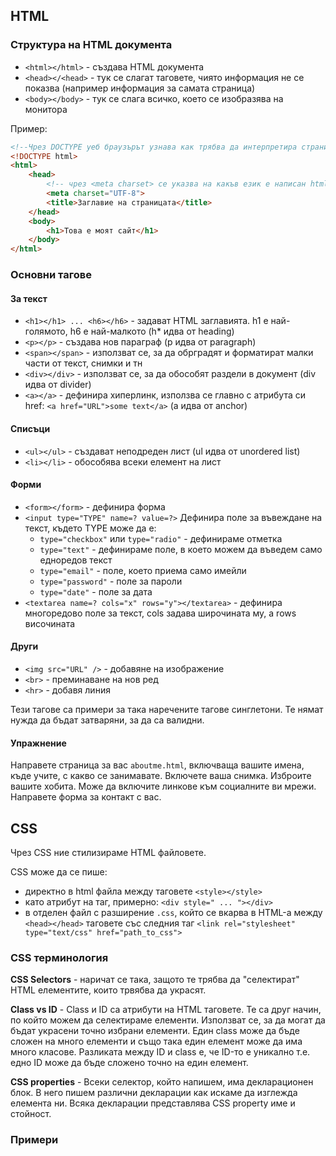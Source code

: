 ## HTML 
### Структура на HTML документа
- `<html></html>` - създава HTML документа
- `<head></<head>` - тук се слагат таговете, чиято информация не се показва (например информация за самата страница)
- `<body></body>` - тук се слага всичко, което се изобразява на монитора

Пример: 
```html
<!--Чрез DOCTYPE уеб браузърът узнава как трябва да интерпретира страницата, като взима предвид версията на използвания език-->
<!DOCTYPE html> 
<html>
    <head>
        <!-- чрез <meta charset> се указва на какъв език е написан html документа -->
        <meta charset="UTF-8">
        <title>Заглавие на страницата</title>
    </head>
    <body>
        <h1>Това е моят сайт</h1>
    </body>
</html>
```
### Основни тагове
#### За текст
- `<h1></h1> ... <h6></h6>` - задават HTML заглавията. h1 е най-голямото, h6 е най-малкото (h* идва от heading)
- `<p></p>` - създава нов параграф (p идва от paragraph)
- `<span></span>` - използват се, за да oбрградят и форматират малки части от текст, снимки и тн
- `<div></div>` - използват се, за да обособят раздели в документ (div идва от divider)
- `<a></a>` - дефинира хиперлинк, използва се главно с атрибута си href: `<a href="URL">some text</a>` (a идва от anchor)
#### Списъци 
- `<ul></ul>` - създават неподреден лист (ul идва от unordered list)
- `<li></li>` - обособява всеки елемент на лист
#### Форми
- `<form></form>` - дефинира форма
- `<input type="TYPE" name=? value=?>` Дефинира поле за въвеждане на текст, където TYPE може да е: 
  - `type="checkbox"` или `type="radio"` - дефинираме отметка
  - `type="text"` - дефинираме поле, в което можем да въведем само едноредов текст
  - `type="email"` - поле, което приема само имейли
  - `type="password"` - поле за пароли
  - `type="date"` - поле за дата
- `<textarea name=? cols="x" rows="y"></textarea>` - дефинира многоредово поле за текст, cols задава широчината му, а rows височината
#### Други
- `<img src="URL" />` - добавяне на изображение
- `<br>` - преминаване на нов ред
- `<hr>` - добавя линия 

Тези тагове са примери за така наречените тагове синглетони. Те нямат нужда да бъдат затваряни, за да са валидни.

#### Упражнение
Направете страница за вас `aboutme.html`, включваща вашите имена, къде учите, с какво се занимавате. Включете ваша снимка. Изброите вашите хобита. Може да включите линкове към социалните ви мрежи. Направете форма за контакт с вас.


## CSS

Чрез CSS ние стилизираме HTML файловете. 

CSS може да се пише: 
- директно в html файла между таговете `<style></style>` 
- като атрибут на таг, примерно: `<div style=" ... "></div>`
- в отделен файл с разширение `.css`, който се вкарва в HTML-а между `<head></head>` таговете със следния таг `<link rel="stylesheet" type="text/css" href="path_to_css">`

### CSS терминология

**CSS Selectors** - наричат се така, защото те трябва да "селектират" HTML елементите, които трвябва да украсят. 

**Class vs ID** - Class и ID са атрибути на HTML таговете. Те са друг начин, по който можем да селектираме елементи. Използват се, за да могат да бъдат украсени точно избрани елементи. Един class може да бъде сложен на много елементи и също така един елемент може да има много класове. Разликата между ID и class е, че ID-то е уникално т.е. едно ID може да бъде сложено точно на един елемент. 

**CSS properties** - Всеки селектор, който напишем, има декларационен блок. В него пишем различни декларации как искаме да изглежда елемента ни. Всяка декларации представлява CSS property име и стойност.

### Примери


